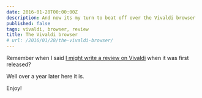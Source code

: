 ```yaml
---
date: 2016-01-28T00:00:00Z
description: And now its my turn to beat off over the Vivaldi browser
published: false
tags: vivaldi, browser, review
title: The Vivaldi browser
# url: /2016/01/28/the-vivaldi-browser/
---
```


Remember when I said [I might write a review on Vivaldi](/2015/01/vivaldi-browser/) when it was first released? 

Well over a year later here it is.

Enjoy!